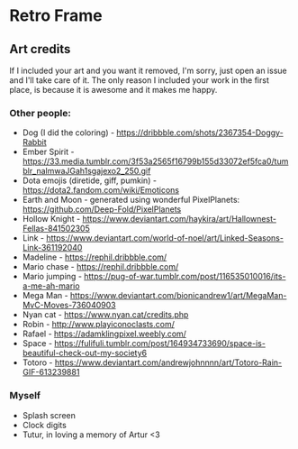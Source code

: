 # Retro Frame

## Art credits

If I included your art and you want it removed, I'm sorry, just open an issue and I'll take care of it. The only reason I included your work in the first place, is because it is awesome and it makes me happy.

### Other people:

- Dog (I did the coloring) - https://dribbble.com/shots/2367354-Doggy-Rabbit
- Ember Spirit - https://33.media.tumblr.com/3f53a2565f16799b155d33072ef5fca0/tumblr_nalmwaJGah1sgajexo2_250.gif
- Dota emojis (diretide, giff, pumkin) - https://dota2.fandom.com/wiki/Emoticons
- Earth and Moon - generated using wonderful PixelPlanets: https://github.com/Deep-Fold/PixelPlanets
- Hollow Knight - https://www.deviantart.com/haykira/art/Hallownest-Fellas-841502305
- Link - https://www.deviantart.com/world-of-noel/art/Linked-Seasons-Link-361192040
- Madeline - https://rephil.dribbble.com/
- Mario chase - https://rephil.dribbble.com/
- Mario jumping - https://pug-of-war.tumblr.com/post/116535010016/its-a-me-ah-mario
- Mega Man - https://www.deviantart.com/bionicandrew1/art/MegaMan-MvC-Moves-736040903
- Nyan cat - https://www.nyan.cat/credits.php
- Robin - http://www.playiconoclasts.com/
- Rafael - https://adamklingpixel.weebly.com/
- Space - https://fulifuli.tumblr.com/post/164934733690/space-is-beautiful-check-out-my-society6
- Totoro - https://www.deviantart.com/andrewjohnnnn/art/Totoro-Rain-GIF-613239881

### Myself

- Splash screen
- Clock digits
- Tutur, in loving a memory of Artur <3
